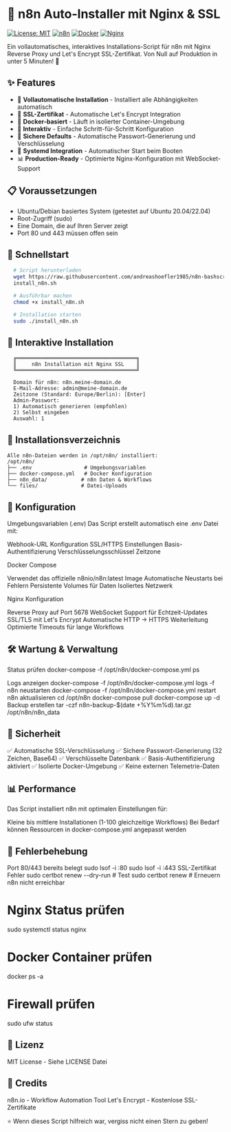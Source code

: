 # 🚀 n8n Auto-Installer mit Nginx & SSL

[![License: MIT](https://img.shields.io/badge/License-MIT-yellow.svg)](https://opensource.org/licenses/MIT)
[![n8n](https://img.shields.io/badge/n8n-latest-orange.svg)](https://n8n.io)
[![Docker](https://img.shields.io/badge/Docker-required-blue.svg)](https://docker.com)
[![Nginx](https://img.shields.io/badge/Nginx-SSL-green.svg)](https://nginx.org)

Ein vollautomatisches, interaktives Installations-Script für n8n mit Nginx Reverse Proxy und Let's Encrypt SSL-Zertifikat. Von Null auf Produktion in unter 5 Minuten! 🎯

## ✨ Features

- 🔧 **Vollautomatische Installation** - Installiert alle Abhängigkeiten automatisch
- 🔐 **SSL-Zertifikat** - Automatische Let's Encrypt Integration
- 🐳 **Docker-basiert** - Läuft in isolierter Container-Umgebung
- 🎯 **Interaktiv** - Einfache Schritt-für-Schritt Konfiguration
- 📝 **Sichere Defaults** - Automatische Passwort-Generierung und Verschlüsselung
- 🚦 **Systemd Integration** - Automatischer Start beim Booten
- 📊 **Production-Ready** - Optimierte Nginx-Konfiguration mit WebSocket-Support

## 📋 Voraussetzungen

- Ubuntu/Debian basiertes System (getestet auf Ubuntu 20.04/22.04)
- Root-Zugriff (sudo)
- Eine Domain, die auf Ihren Server zeigt
- Port 80 und 443 müssen offen sein

## 🚀 Schnellstart

```bash
  # Script herunterladen
  wget https://raw.githubusercontent.com/andreashoefler1985/n8n-bashscript/
  install_n8n.sh

  # Ausführbar machen
  chmod +x install_n8n.sh

  # Installation starten
  sudo ./install_n8n.sh
  ```

## 💬 Interaktive Installation

```text
  ╔═══════════════════════════════════════╗
  ║     n8n Installation mit Nginx SSL    ║
  ╚═══════════════════════════════════════╝

  Domain für n8n: n8n.meine-domain.de
  E-Mail-Adresse: admin@meine-domain.de
  Zeitzone (Standard: Europe/Berlin): [Enter]
  Admin-Passwort:
  1) Automatisch generieren (empfohlen)
  2) Selbst eingeben
  Auswahl: 1
  ```


## 📁 Installationsverzeichnis

```text
Alle n8n-Dateien werden in /opt/n8n/ installiert:
/opt/n8n/
├── .env                 # Umgebungsvariablen
├── docker-compose.yml   # Docker Konfiguration
├── n8n_data/           # n8n Daten & Workflows
└── files/              # Datei-Uploads
```

## 🔧 Konfiguration

Umgebungsvariablen (.env)
Das Script erstellt automatisch eine .env Datei mit:

Webhook-URL Konfiguration
SSL/HTTPS Einstellungen
Basis-Authentifizierung
Verschlüsselungsschlüssel
Zeitzone

Docker Compose

Verwendet das offizielle n8nio/n8n:latest Image
Automatische Neustarts bei Fehlern
Persistente Volumes für Daten
Isoliertes Netzwerk

Nginx Konfiguration

Reverse Proxy auf Port 5678
WebSocket Support für Echtzeit-Updates
SSL/TLS mit Let's Encrypt
Automatische HTTP → HTTPS Weiterleitung
Optimierte Timeouts für lange Workflows

## 🛠️ Wartung & Verwaltung

Status prüfen
docker-compose -f /opt/n8n/docker-compose.yml ps

Logs anzeigen
docker-compose -f /opt/n8n/docker-compose.yml logs -f
n8n neustarten
docker-compose -f /opt/n8n/docker-compose.yml restart
n8n aktualisieren
cd /opt/n8n
docker-compose pull
docker-compose up -d
Backup erstellen
tar -czf n8n-backup-$(date +%Y%m%d).tar.gz /opt/n8n/n8n_data

## 🔐 Sicherheit

✅ Automatische SSL-Verschlüsselung
✅ Sichere Passwort-Generierung (32 Zeichen, Base64)
✅ Verschlüsselte Datenbank
✅ Basis-Authentifizierung aktiviert
✅ Isolierte Docker-Umgebung
✅ Keine externen Telemetrie-Daten

## 📊 Performance

Das Script installiert n8n mit optimalen Einstellungen für:

Kleine bis mittlere Installationen (1-100 gleichzeitige Workflows)
Bei Bedarf können Ressourcen in docker-compose.yml angepasst werden

## 🐛 Fehlerbehebung

Port 80/443 bereits belegt
sudo lsof -i :80
sudo lsof -i :443
SSL-Zertifikat Fehler
sudo certbot renew --dry-run  # Test
sudo certbot renew            # Erneuern
n8n nicht erreichbar

# Nginx Status prüfen
sudo systemctl status nginx

# Docker Container prüfen
docker ps -a

# Firewall prüfen
sudo ufw status

## 📝 Lizenz

MIT License - Siehe LICENSE Datei

## 🙏 Credits

n8n.io - Workflow Automation Tool
Let's Encrypt - Kostenlose SSL-Zertifikate


⭐ Wenn dieses Script hilfreich war, vergiss nicht einen Stern zu geben!
